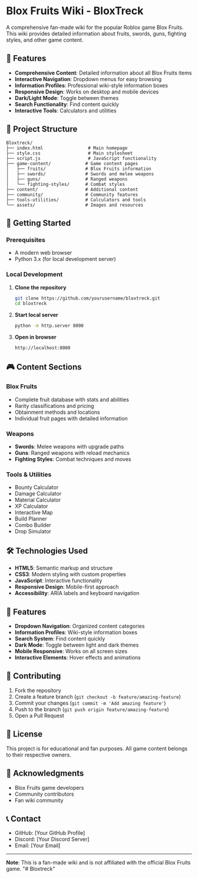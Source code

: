 # Blox Fruits Wiki - BloxTreck

A comprehensive fan-made wiki for the popular Roblox game Blox Fruits. This wiki provides detailed information about fruits, swords, guns, fighting styles, and other game content.

## 🌟 Features

- **Comprehensive Content**: Detailed information about all Blox Fruits items
- **Interactive Navigation**: Dropdown menus for easy browsing
- **Information Profiles**: Professional wiki-style information boxes
- **Responsive Design**: Works on desktop and mobile devices
- **Dark/Light Mode**: Toggle between themes
- **Search Functionality**: Find content quickly
- **Interactive Tools**: Calculators and utilities

## 📁 Project Structure

```
Bloxtreck/
├── index.html                 # Main homepage
├── style.css                  # Main stylesheet
├── script.js                  # JavaScript functionality
├── game-content/             # Game content pages
│   ├── fruits/               # Blox Fruits information
│   ├── swords/               # Swords and melee weapons
│   ├── guns/                 # Ranged weapons
│   └── fighting-styles/      # Combat styles
├── content/                  # Additional content
├── community/                # Community features
├── tools-utilities/          # Calculators and tools
└── assets/                   # Images and resources
```

## 🚀 Getting Started

### Prerequisites
- A modern web browser
- Python 3.x (for local development server)

### Local Development

1. **Clone the repository**
   ```bash
   git clone https://github.com/yourusername/bloxtreck.git
   cd bloxtreck
   ```

2. **Start local server**
   ```bash
   python -m http.server 8000
   ```

3. **Open in browser**
   ```
   http://localhost:8000
   ```

## 🎮 Content Sections

### Blox Fruits
- Complete fruit database with stats and abilities
- Rarity classifications and pricing
- Obtainment methods and locations
- Individual fruit pages with detailed information

### Weapons
- **Swords**: Melee weapons with upgrade paths
- **Guns**: Ranged weapons with reload mechanics
- **Fighting Styles**: Combat techniques and moves

### Tools & Utilities
- Bounty Calculator
- Damage Calculator
- Material Calculator
- XP Calculator
- Interactive Map
- Build Planner
- Combo Builder
- Drop Simulator

## 🛠️ Technologies Used

- **HTML5**: Semantic markup and structure
- **CSS3**: Modern styling with custom properties
- **JavaScript**: Interactive functionality
- **Responsive Design**: Mobile-first approach
- **Accessibility**: ARIA labels and keyboard navigation

## 📱 Features

- **Dropdown Navigation**: Organized content categories
- **Information Profiles**: Wiki-style information boxes
- **Search System**: Find content quickly
- **Dark Mode**: Toggle between light and dark themes
- **Mobile Responsive**: Works on all screen sizes
- **Interactive Elements**: Hover effects and animations

## 🤝 Contributing

1. Fork the repository
2. Create a feature branch (`git checkout -b feature/amazing-feature`)
3. Commit your changes (`git commit -m 'Add amazing feature'`)
4. Push to the branch (`git push origin feature/amazing-feature`)
5. Open a Pull Request

## 📄 License

This project is for educational and fan purposes. All game content belongs to their respective owners.

## 🙏 Acknowledgments

- Blox Fruits game developers
- Community contributors
- Fan wiki community

## 📞 Contact

- GitHub: [Your GitHub Profile]
- Discord: [Your Discord Server]
- Email: [Your Email]

---

**Note**: This is a fan-made wiki and is not affiliated with the official Blox Fruits game.
"# Bloxtreck" 
